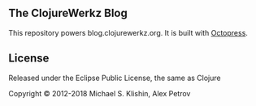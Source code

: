 ## The ClojureWerkz Blog

This repository powers blog.clojurewerkz.org. It is built with [Octopress](http://octopress.org).


## License

Released under the Eclipse Public License, the same as Clojure

Copyright © 2012-2018 Michael S. Klishin, Alex Petrov
